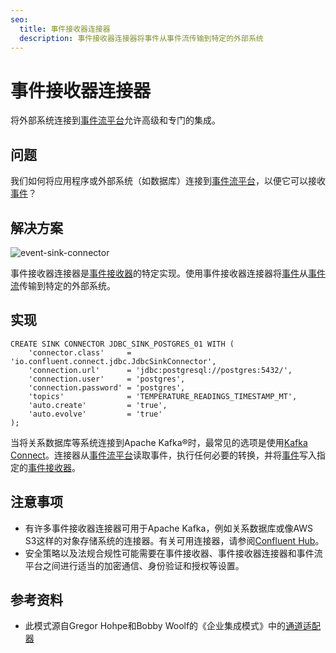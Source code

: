 ```yaml
---
seo:
  title: 事件接收器连接器
  description: 事件接收器连接器将事件从事件流传输到特定的外部系统
---
```


# 事件接收器连接器

将外部系统连接到[事件流平台](../event-stream/event-streaming-platform.md)允许高级和专门的集成。

## 问题

我们如何将应用程序或外部系统（如数据库）连接到[事件流平台](../event-stream/event-streaming-platform.md)，以便它可以接收[事件](../event/event.md)？

## 解决方案
![event-sink-connector](../img/event-sink-connector.svg)

事件接收器连接器是[事件接收器](event-sink.md)的特定实现。使用事件接收器连接器将[事件](../event/event.md)从[事件流](../event-stream/event-stream.md)传输到特定的外部系统。

## 实现

```
CREATE SINK CONNECTOR JDBC_SINK_POSTGRES_01 WITH (
    'connector.class'     = 'io.confluent.connect.jdbc.JdbcSinkConnector',
    'connection.url'      = 'jdbc:postgresql://postgres:5432/',
    'connection.user'     = 'postgres',
    'connection.password' = 'postgres',
    'topics'              = 'TEMPERATURE_READINGS_TIMESTAMP_MT',
    'auto.create'         = 'true',
    'auto.evolve'         = 'true'
);
```

当将关系数据库等系统连接到Apache Kafka®时，最常见的选项是使用[Kafka Connect](https://docs.confluent.io/platform/current/connect/index.html)。连接器从[事件流平台](../event-stream/event-streaming-platform.md)读取事件，执行任何必要的转换，并将[事件](../event/event.md)写入指定的[事件接收器](../event-sink/event-sink.md)。

## 注意事项

* 有许多事件接收器连接器可用于Apache Kafka，例如关系数据库或像AWS S3这样的对象存储系统的连接器。有关可用连接器，请参阅[Confluent Hub](https://www.confluent.io/hub/)。
* 安全策略以及法规合规性可能需要在事件接收器、事件接收器连接器和事件流平台之间进行适当的加密通信、身份验证和授权等设置。

## 参考资料

* 此模式源自Gregor Hohpe和Bobby Woolf的《企业集成模式》中的[通道适配器](https://www.enterpriseintegrationpatterns.com/patterns/messaging/ChannelAdapter.html)
